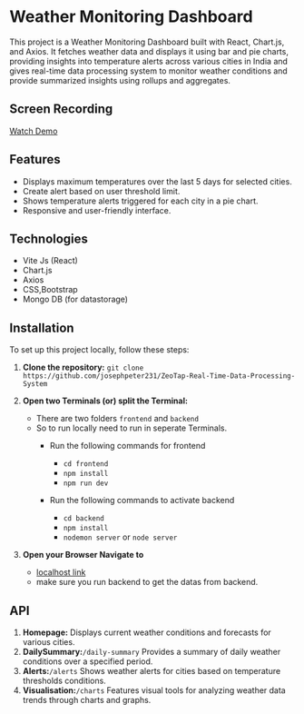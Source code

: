 # Weather Monitoring Dashboard

This project is a Weather Monitoring Dashboard built with React, Chart.js, and Axios. It fetches weather data and displays it using bar and pie charts, providing insights into temperature alerts across various cities in India and gives real-time data processing system to monitor weather conditions and provide summarized insights using rollups and aggregates.

## Screen Recording
[Watch Demo](Screenrecording/)

## Features

- Displays maximum temperatures over the last 5 days for selected cities.
- Create alert based on user threshold limit.
- Shows temperature alerts triggered for each city in a pie chart.
- Responsive and user-friendly interface.

## Technologies

- Vite Js (React)
- Chart.js
- Axios
- CSS,Bootstrap
- Mongo DB (for datastorage)

## Installation

To set up this project locally, follow these steps:

1. **Clone the repository:**
   `git clone https://github.com/josephpeter231/ZeoTap-Real-Time-Data-Processing-System`
2. **Open two Terminals (or) split the Terminal:**
   - There are two folders `frontend` and `backend`
   - So to run locally need to run in seperate Terminals.
     - Run the following commands for frontend
       - `cd frontend`  
       - `npm install`
       - `npm run dev`

     - Run the following commands to activate backend
       - `cd backend`
       - `npm install`
       - `nodemon server` or `node server`

3. **Open your Browser Navigate to**
   - [localhost link](http://localhost:5173/)
   - make sure you run backend to get the datas from backend.

## API
1. **Homepage:** Displays current weather conditions and forecasts for various cities.
2. **DailySummary:**`/daily-summary` Provides a summary of daily weather conditions over a specified period.
3. **Alerts:**`/alerts`  Shows weather alerts for cities based on temperature thresholds conditions.
4. **Visualisation:**`/charts`  Features visual tools for analyzing weather data trends through charts and graphs.


